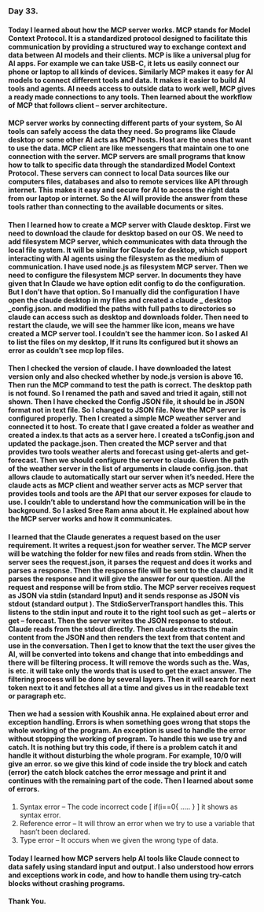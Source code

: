 ### Day 33.
#### Today I learned about how the MCP server works. MCP stands for Model Context Protocol. It is a standardized protocol designed to facilitate this communication by providing a structured way to exchange context and data between AI models and their clients. MCP is like a universal plug for AI apps. For example we can take USB-C, it lets us easily connect our phone or laptop to all kinds of devices. Similarly MCP makes it easy for AI models to connect different tools and data. It makes it easier to build AI tools and agents. AI needs access to outside data to work well, MCP gives a ready made connections to any tools. Then learned about the workflow of MCP that follows client – server architecture. 
#### MCP server works by connecting different parts of your system, So AI tools can safely access the data they need. So programs like Claude desktop or some other AI acts as MCP hosts. Host are the ones that want to use the data. MCP client are like messengers that maintain one to one connection with the server. MCP servers are small programs that know how to talk to specific data through the standardized Model Context Protocol. These servers can connect to local Data sources like our computers files, databases and also to remote services like API through internet. This makes it easy and secure for AI to access the right data from our laptop or internet. So the AI will provide the answer from these tools rather than connecting to the available documents or sites. 
#### Then I learned how to create a MCP server with Claude desktop. First we need to download the claude for desktop based on our OS. We need to add filesystem MCP server, which communicates with data through the local file system. It will be similar for Claude for desktop, which support interacting with AI agents using the filesystem as the medium of communication. I have used node.js as filesystem MCP server. Then we need to configure the filesystem MCP server. In documents they have given that In Claude we have option edit config to do the configuration. But I don’t have that option. So I manually did the configuration I have open the claude desktop in my files and created a claude _ desktop _config.json. and modified the paths with full paths to directories so claude can access such as desktop and downloads folder. Then need to restart the claude, we will see the hammer like icon, means we have created a MCP server tool. I couldn’t see the hammer icon. So I asked AI to list the files on my desktop, If it runs Its configured but it shows an error as couldn’t see mcp lop files. 
#### Then I checked the version of claude. I have downloaded the latest version only and also checked whether by node.js version is above 16. Then run the MCP command to test the path is correct. The desktop path is not found. So I renamed the path and saved and tried it again, still not shown. Then I have checked the Config JSON file, it should be in JSON format not in text file. So I changed to JSON file. Now the MCP server is configured properly. Then I created a simple MCP weather server and connected it to host. To create that I gave created a folder as weather and created a index.ts that acts as a server here. I created a tsConfig.json and updated the package.json. Then created the MCP server and that provides two tools weather alerts and forecast using get-alerts and get-forecast. Then we should configure the server to claude. Given the path of the weather server in the list of arguments in claude config.json. that allows claude to automatically start our server when it’s needed. Here the claude acts as MCP client and weather server acts as MCP server that provides tools and tools are the API that our server exposes for claude to use. I couldn’t able to understand how the communication will be in the background. So I asked Sree Ram anna about it. He explained about how the MCP server works and how it communicates. 
#### I learned that the Claude generates a request based on the user requirement. It writes a request.json for weather server. The MCP server will be watching the folder for new files and reads from stdin. When the server sees the request.json, it parses the request and does it works and parses a response. Then the response file will be sent to the claude and it parses the response and it will give the answer for our question. All the request and response will be from stdio. The MCP server receives request as JSON via stdin (standard Input) and it sends response as JSON vis stdout (standard output ). The StdioServerTransport handles this. This listens to the stdin input and route it to the right tool such as get – alerts or get – forecast. Then the server writes the JSON response to stdout. Claude reads from the stdout directly. Then claude extracts the main content from the JSON and then renders the text from that content and use in the conversation. Then I get to know that the text the user gives the AI, will be converted into tokens and change that into embeddings and there will be filtering process. It will remove the words such as the. Was, is etc. it will take only the words that is used to get the exact answer. The filtering process will be done by several layers. Then it will search for next token next to it and fetches all at a time and gives us in the readable text or paragraph etc. 
#### Then we had a session with Koushik anna. He explained about error and exception handling. Errors is when something goes wrong that stops the whole working of the program. An exception is used to handle the error without stopping the working of program. To handle this we use try and catch. It is nothing but try this code, if there is a problem catch it and handle it without disturbing the whole program. For example, 10/0 will give an error. so we give this kind of code inside the try block and catch (error) the catch block catches the error message and print it and continues with the remaining part of the code. Then I learned about some of errors.
1. Syntax error – The code incorrect code [ if(i==0{ ….. } ] it shows as syntax error.
2. Reference error – It will throw an error when we try to use a variable that hasn’t been declared.
3. Type error – It occurs when we given the wrong type of data.
#### Today I learned how MCP servers help AI tools like Claude connect to data safely using standard input and output. I also understood how errors and exceptions work in code, and how to handle them using try-catch blocks without crashing programs.
#### Thank You.
